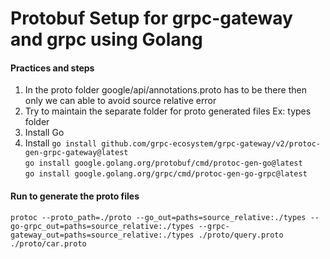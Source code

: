 # Protobuf Setup for grpc-gateway and grpc using Golang 
#### Practices and steps
1. In the proto folder google/api/annotations.proto has to be there then only we can able to avoid source relative error 
2. Try to maintain the separate folder for proto generated files Ex: types folder
3. Install Go
4. Install 
`go install github.com/grpc-ecosystem/grpc-gateway/v2/protoc-gen-grpc-gateway@latest` <br>
`go install google.golang.org/protobuf/cmd/protoc-gen-go@latest` <br>
`go install google.golang.org/grpc/cmd/protoc-gen-go-grpc@latest`

#### Run to generate the proto files
`protoc --proto_path=./proto --go_out=paths=source_relative:./types --go-grpc_out=paths=source_relative:./types --grpc-gateway_out=paths=source_relative:./types ./proto/query.proto ./proto/car.proto `
